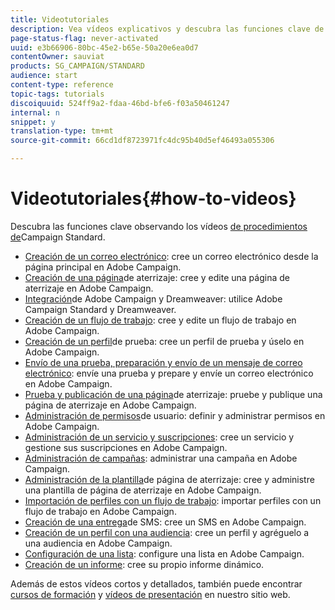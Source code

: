 ```yaml
---
title: Videotutoriales
description: Vea vídeos explicativos y descubra las funciones clave de Adobe Campaign.
page-status-flag: never-activated
uuid: e3b66906-80bc-45e2-b65e-50a20e6ea0d7
contentOwner: sauviat
products: SG_CAMPAIGN/STANDARD
audience: start
content-type: reference
topic-tags: tutorials
discoiquuid: 524ff9a2-fdaa-46bd-bfe6-f03a50461247
internal: n
snippet: y
translation-type: tm+mt
source-git-commit: 66cd1df8723971fc4dc95b40d5ef46493a055306

---
```



# Videotutoriales{#how-to-videos}

Descubra las funciones clave observando los vídeos [de procedimientos de](https://helpx.adobe.com/campaign/kt/acs/index/acs-videos.html)Campaign Standard.

* [Creación de un correo electrónico](https://video.tv.adobe.com/v/23721?captions=spa): cree un correo electrónico desde la página principal en Adobe Campaign.
* [Creación de una página](https://video.tv.adobe.com/v/24093?captions=spa)de aterrizaje: cree y edite una página de aterrizaje en Adobe Campaign.
* [Integración](https://video.tv.adobe.com/v/23121?captions=spa)de Adobe Campaign y Dreamweaver: utilice Adobe Campaign Standard y Dreamweaver.
* [Creación de un flujo de trabajo](https://video.tv.adobe.com/v/23937?captions=spa): cree y edite un flujo de trabajo en Adobe Campaign.
* [Creación de un perfil](https://video.tv.adobe.com/v/24094?captions=spa)de prueba: cree un perfil de prueba y úselo en Adobe Campaign.
* [Envío de una prueba, preparación y envío de un mensaje de correo electrónico](https://video.tv.adobe.com/v/24013/?captions=spa): envíe una prueba y prepare y envíe un correo electrónico en Adobe Campaign.
* [Prueba y publicación de una página](https://video.tv.adobe.com/v/24092?captions=spa)de aterrizaje: pruebe y publique una página de aterrizaje en Adobe Campaign.
* [Administración de permisos](https://video.tv.adobe.com/v/24671?captions=spa)de usuario: definir y administrar permisos en Adobe Campaign.
* [Administración de un servicio y suscripciones](https://video.tv.adobe.com/v/24673?captions=spa): cree un servicio y gestione sus suscripciones en Adobe Campaign.
* [Administración de campañas](https://video.tv.adobe.com/v/24672?captions=spa): administrar una campaña en Adobe Campaign.
* [Administración de la plantilla](https://video.tv.adobe.com/v/25200?captions=spa)de página de aterrizaje: cree y administre una plantilla de página de aterrizaje en Adobe Campaign.
* [Importación de perfiles con un flujo de trabajo](https://video.tv.adobe.com/v/24993?captions=spa): importar perfiles con un flujo de trabajo en Adobe Campaign.
* [Creación de una entrega](https://video.tv.adobe.com/v/25265?captions=spa)de SMS: cree un SMS en Adobe Campaign.
* [Creación de un perfil con una audiencia](https://video.tv.adobe.com/v/18463?captions=spa): cree un perfil y agréguelo a una audiencia en Adobe Campaign.
* [Configuración de una lista](https://video.tv.adobe.com/v/25288?captions=spa): configure una lista en Adobe Campaign.
* [Creación de un informe](https://video.tv.adobe.com/v/25264?captions=spa): cree su propio informe dinámico.

Además de estos vídeos cortos y detallados, también puede encontrar [cursos de formación](https://training.adobe.com/training/courses.html) y [vídeos de presentación](http://www.adobe.com/training/video.html) en nuestro sitio web.
